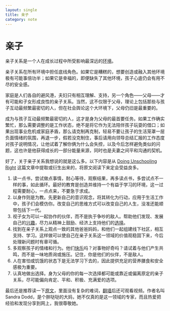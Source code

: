 ```yaml
---
layout: single
title: 亲子
category: note
---
```


# 亲子

亲子关系是一个人在成长过程中所受影响最深远的[环境](/note/environment.html)。

亲子关系在所有环境中担任底线角色。如果它是糟糕的，想要创造或融入其他环境极有可能事倍功半；如果它是幸福的，即便缺失了其他环境，孩子心底仍会有用不尽的安全感。

家庭是人们各自的避风港，夫妇只有相互理解、支持，另一个角色——父母——才有可能和子女形成良性的亲子关系。当然，这不仅限于父母，理论上包括那些与孩子互动最频繁最密切的人，但在社会舆论这个大环境下，父母仍旧是最重要的。

成为与孩子互动最频繁最密切的人，这才是身为父母的最首要任务。如果工作确实繁忙，那么需要调整的是工作状态，绝不是将它作为无法陪伴孩子玩耍的借口；如果出现事业危机或家庭矛盾，那么请克制再克制，轻易不要让孩子的生活笼罩一层负面情绪的氛围，再退一步，假若没克制住，事后请用向领导总结汇报的工作态度对孩子说明情况，让他试着了解你俩为什么会失控，以及今后怎样避免类似的问题，这也许是他获得成长的一部分能量来源，同时也是夫妻之间平和沟通的契机。

好了，关于亲子关系我想说的就是这么多。以下内容是从 [Doing Unschooling Right](http://sandradodd.com/video/doright) 这篇文章中提取或衍生出来的，将原文阅读下来定会受益良多。

1. 读一点书，尝试做点事情，耐心等待，观察结果，再多读点书，多尝试点不一样的事，如此循环。最好的教育是创造并维持一个有益于学习的环境，这一过程需要耐心，一点点来，不要急于求成。
1. 以身作则是为教。先更新自己的意识观念，将其转化为行动，应用于生活工作中，孩子们会模仿你。改变自己的思维方式可以改变自己的人生，没准还能顺带包括下一代。
1. 视子女为可以一起协作的伙伴，而不是执于争吵的敌人。帮助他们发现、发展自己的[兴趣](/note/interest.html)，尽力从精神上鼓励、经济上支持他们的[选择](/note/choice.html)。
1. 找到在亲子关系上观点一致的其他爸爸妈妈，和他们一起组建线下社区，相互支持、学习。这样做可以使自己在亲子关系这一领域的价值观稳固下来，今后处理新问题时有章可循。
1. 多观察孩子的情绪和行为。他们[快乐](/note/happiness.html)吗？对事物好奇吗？请试着与他们产生共鸣，而不是一味地质询或施压。记住，你是他们的伙伴，不是敌人。
1. 人在害怕或饥饿的状态下是无法学习下去的，因此提供充足的营养膳食和安全感极为重要。
1. 认真地做出选择。身为父母的你的每一次选择都可能或靠近或偏离原定的亲子关系，尽可能偏向肯定、平和、积极、充满爱的选项。

最后还是推荐读一下[原文](http://sandradodd.com/video/doright)，里面没有复杂的难词，[翻墙](/note/fuckgfw.html)后还可观看视频。作者名叫 Sandra Dodd，是个胖哒哒的大妈，她不仅真的是这一领域的专家，而且热爱把经验和发现分享到网上，我很尊敬她。
